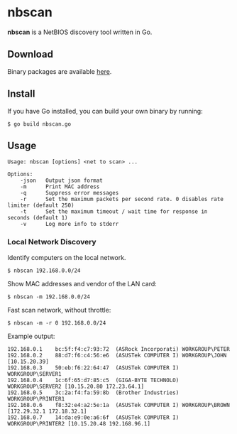 nbscan
===

**nbscan** is a NetBIOS discovery tool written in Go.

## Download

Binary packages are available [here](https://github.com/momchill/nbscan/releases/latest).

## Install

If you have Go installed, you can build your own binary by running:
```
$ go build nbscan.go
```

## Usage

```
Usage: nbscan [options] <net to scan> ...

Options:
	-json	Output json format
	-m   	Print MAC address
	-q    	Suppress error messages
	-r   	Set the maximum packets per second rate. 0 disables rate limiter (default 250)
	-t   	Set the maximum timeout / wait time for response in seconds (default 1)
	-v    	Log more info to stderr
```
	
### Local Network Discovery
Identify computers on the local network.
	
```
$ nbscan 192.168.0.0/24
```

Show MAC addresses and vendor of the LAN card:

```
$ nbscan -m 192.168.0.0/24
```

Fast scan network, without throttle:

```
$ nbscan -m -r 0 192.168.0.0/24
```

Example output:
```
192.168.0.1    bc:5f:f4:c7:93:72  (ASRock Incorporati) WORKGROUP\PETER
192.168.0.2    88:d7:f6:c4:56:e6  (ASUSTek COMPUTER I) WORKGROUP\JOHN [10.15.20.39]
192.168.0.3    50:eb:f6:22:64:47  (ASUSTek COMPUTER I) WORKGROUP\SERVER1
192.168.0.4    1c:6f:65:d7:85:c5  (GIGA-BYTE TECHNOLO) WORKGROUP\SERVER2 [10.15.20.80 172.23.64.1]
192.168.0.5    3c:2a:f4:fa:59:8b  (Brother Industries) WORKGROUP\PRINTER1
192.168.0.6    f8:32:e4:a2:5e:1a  (ASUSTek COMPUTER I) WORKGROUP\BROWN [172.29.32.1 172.18.32.1]
192.168.0.7    14:da:e9:0e:a6:6f  (ASUSTek COMPUTER I) WORKGROUP\PRINTER2 [10.15.20.48 192.168.96.1]
```